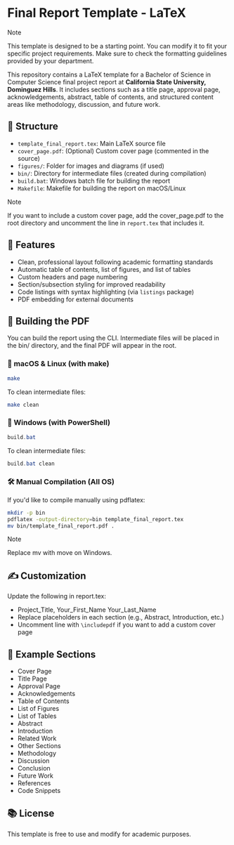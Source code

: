 # Final Report Template - LaTeX

> [!NOTE]
>
> This template is designed to be a starting point. You can modify it to fit your specific project requirements.
> Make sure to check the formatting guidelines provided by your department.

This repository contains a LaTeX template for a Bachelor of Science in Computer Science final project report at **California State University, Dominguez Hills**. It includes sections such as a title page, approval page, acknowledgements, abstract, table of contents, and structured content areas like methodology, discussion, and future work.

## 📁 Structure

- `template_final_report.tex`: Main LaTeX source file
- `cover_page.pdf`: (Optional) Custom cover page (commented in the source)
- `figures/`: Folder for images and diagrams (if used)
- `bin/`: Directory for intermediate files (created during compilation)
- `build.bat`: Windows batch file for building the report
- `Makefile`: Makefile for building the report on macOS/Linux

> [!NOTE]
>
> If you want to include a custom cover page, add the cover_page.pdf to the root directory and uncomment the line in `report.tex` that includes it.

## 📌 Features

- Clean, professional layout following academic formatting standards
- Automatic table of contents, list of figures, and list of tables
- Custom headers and page numbering
- Section/subsection styling for improved readability
- Code listings with syntax highlighting (via `listings` package)
- PDF embedding for external documents

## 🚀 Building the PDF

You can build the report using the CLI. Intermediate files will be placed in the bin/ directory, and the final PDF will appear in the root.

### 🔧 macOS & Linux (with make)

```bash
make
```
To clean intermediate files:

```bash
make clean
```

### 🔧 Windows (with PowerShell)

```powershell
build.bat
```
To clean intermediate files:

```powershell
build.bat clean
```

### 🛠️ Manual Compilation (All OS)

If you'd like to compile manually using pdflatex:
```bash
mkdir -p bin
pdflatex -output-directory=bin template_final_report.tex
mv bin/template_final_report.pdf .
```
> [!NOTE]
> Replace mv with move on Windows.
## ✍️ Customization

Update the following in report.tex:

- Project_Title, Your_First_Name Your_Last_Name
- Replace placeholders in each section (e.g., Abstract, Introduction, etc.)
- Uncomment line with `\includepdf` if you want to add a custom cover page

## 📄 Example Sections

- Cover Page
- Title Page
- Approval Page
- Acknowledgements
- Table of Contents
- List of Figures
- List of Tables
- Abstract
- Introduction
- Related Work
- Other Sections
- Methodology
- Discussion
- Conclusion
- Future Work
- References
- Code Snippets

## 📚 License

This template is free to use and modify for academic purposes.